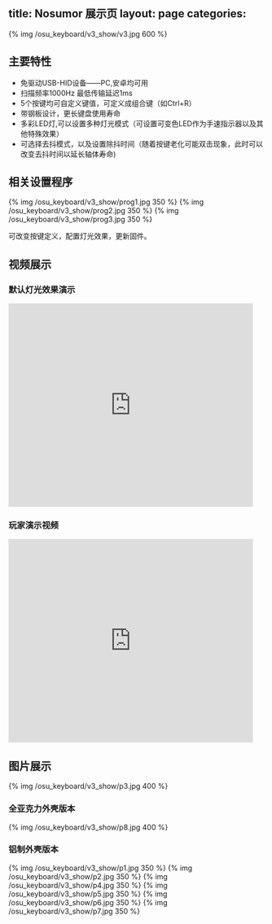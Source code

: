 title: Nosumor 展示页
layout: page
categories: 
---

{% img /osu_keyboard/v3_show/v3.jpg 600 %}

## 主要特性

* 免驱动USB-HID设备——PC,安卓均可用
* 扫描频率1000Hz 最低传输延迟1ms
* 5个按键均可自定义键值，可定义成组合键（如Ctrl+R）
* 带钢板设计，更长键盘使用寿命
* 多彩LED灯,可以设置多种灯光模式（可设置可变色LED作为手速指示器以及其他特殊效果）
* 可选择去抖模式，以及设置除抖时间（随着按键老化可能双击现象，此时可以改变去抖时间以延长轴体寿命)


## 相关设置程序
{% img /osu_keyboard/v3_show/prog1.jpg 350 %}
{% img /osu_keyboard/v3_show/prog2.jpg 350 %}
{% img /osu_keyboard/v3_show/prog3.jpg 350 %}

可改变按键定义，配置灯光效果，更新固件。

## 视频展示

### 默认灯光效果演示
<iframe src="http://www.tudou.com/programs/view/html5embed.action?type=0&code=N7IfUZXbOGc&lcode=&resourceId=0_06_05_99" allowtransparency="true" allowfullscreen="true" allowfullscreenInteractive="true" scrolling="no" border="0" frameborder="0" style="width:480px;height:400px;"></iframe>

### 玩家演示视频
<iframe src="http://www.tudou.com/programs/view/html5embed.action?type=0&code=bJczgTveIp8&lcode=&resourceId=0_06_05_99" allowtransparency="true" allowfullscreen="true" allowfullscreenInteractive="true" scrolling="no" border="0" frameborder="0" style="width:480px;height:400px;"></iframe>

## 图片展示
{% img /osu_keyboard/v3_show/p3.jpg 400 %}

### 全亚克力外壳版本
{% img /osu_keyboard/v3_show/p8.jpg 400 %}

### 铝制外壳版本

{% img /osu_keyboard/v3_show/p1.jpg 350 %}
{% img /osu_keyboard/v3_show/p2.jpg 350 %}
{% img /osu_keyboard/v3_show/p4.jpg 350 %}
{% img /osu_keyboard/v3_show/p5.jpg 350 %}
{% img /osu_keyboard/v3_show/p6.jpg 350 %}
{% img /osu_keyboard/v3_show/p7.jpg 350 %}